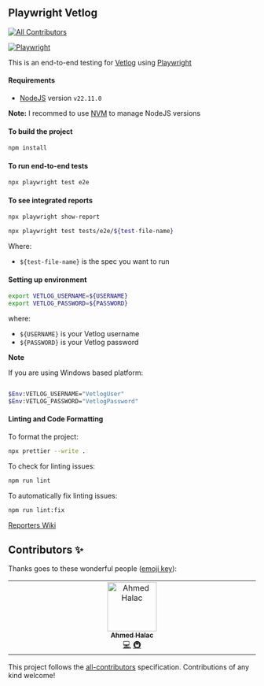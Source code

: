 ## Playwright Vetlog
<!-- ALL-CONTRIBUTORS-BADGE:START - Do not remove or modify this section -->
[![All Contributors](https://img.shields.io/badge/all_contributors-1-orange.svg?style=flat-square)](#contributors-)
<!-- ALL-CONTRIBUTORS-BADGE:END -->

[![Playwright](https://img.shields.io/badge/playwright-tests-brightgreen.svg)](https://github.com/josdem/playwright-vetlog/actions)

This is an end-to-end testing for [Vetlog](https://vetlog.org/) using [Playwright](https://playwright.dev/)

#### Requirements

- [NodeJS](https://nodejs.org/en/) version `v22.11.0`

**Note:** I recommed to use [NVM](https://github.com/nvm-sh/nvm) to manage NodeJS versions

#### To build the project

```bash
npm install
```

#### To run end-to-end tests

```bash
npx playwright test e2e
```

#### To see integrated reports

```bash
npx playwright show-report
```

```bash
npx playwright test tests/e2e/${test-file-name}
```

Where:

- `${test-file-name}` is the spec you want to run

#### Setting up environment

```bash
export VETLOG_USERNAME=${USERNAME}
export VETLOG_PASSWORD=${PASSWORD}
```

where:

- `${USERNAME}` is your Vetlog username
- `${PASSWORD}` is your Vetlog password

**Note**

If you are using Windows based platform:

```bash

$Env:VETLOG_USERNAME="VetlogUser"
$Env:VETLOG_PASSWORD="VetlogPassword"
```

#### Linting and Code Formatting

To format the project:

```bash
npx prettier --write .
```

To check for linting issues:

```bash
npm run lint
```

To automatically fix linting issues:

```bash
npm run lint:fix
```


[Reporters Wiki](https://github.com/josdem/playwright-vetlog/wiki#reporters)

## Contributors ✨

Thanks goes to these wonderful people ([emoji key](https://allcontributors.org/docs/en/emoji-key)):

<!-- ALL-CONTRIBUTORS-LIST:START - Do not remove or modify this section -->
<!-- prettier-ignore-start -->
<!-- markdownlint-disable -->
<table>
  <tbody>
    <tr>
      <td align="center" valign="top" width="14.28%"><a href="https://github.com/ahmedhalac"><img src="https://avatars.githubusercontent.com/u/38500014?v=4?s=100" width="100px;" alt="Ahmed Halac"/><br /><sub><b>Ahmed Halac</b></sub></a><br /><a href="https://github.com/josdem/playwright-vetlog/commits?author=ahmedhalac" title="Code">💻</a> <a href="#infra-ahmedhalac" title="Infrastructure (Hosting, Build-Tools, etc)">🚇</a></td>
    </tr>
  </tbody>
</table>

<!-- markdownlint-restore -->
<!-- prettier-ignore-end -->

<!-- ALL-CONTRIBUTORS-LIST:END -->

This project follows the [all-contributors](https://github.com/all-contributors/all-contributors) specification. Contributions of any kind welcome!